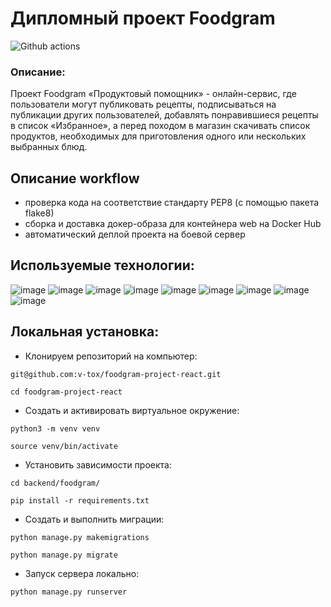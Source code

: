 # Дипломный проект Foodgram
![Github actions](https://github.com/v-tox/foodgram-project-react/actions/workflows/main.yml/badge.svg)

### Описание:

Проект Foodgram «Продуктовый помощник» - онлайн-сервис, где пользователи могут публиковать рецепты, подписываться на публикации других пользователей, добавлять понравившиеся рецепты в список «Избранное», а перед походом в магазин скачивать список продуктов, необходимых для приготовления одного или нескольких выбранных блюд.

## Описание workflow
* проверка кода на соответствие стандарту PEP8 (с помощью пакета flake8)
* сборка и доставка докер-образа для контейнера web на Docker Hub
* автоматический деплой проекта на боевой сервер

## Используемые технологии:
![image](https://img.shields.io/badge/Python-FFD43B?style=for-the-badge&logo=python&logoColor=blue)
![image](https://img.shields.io/badge/SQLite-07405E?style=for-the-badge&logo=sqlite&logoColor=white)
![image](https://img.shields.io/badge/Django-092E20?style=for-the-badge&logo=django&logoColor=green)
![image](https://img.shields.io/badge/django%20rest-ff1709?style=for-the-badge&logo=django&logoColor=white)
![image](https://img.shields.io/badge/VSCode-0078D4?style=for-the-badge&logo=visual%20studio%20code&logoColor=white)
![image](https://img.shields.io/badge/GitHub-100000?style=for-the-badge&logo=github&logoColor=white)
![image](https://img.shields.io/badge/Docker-2CA5E0?style=for-the-badge&logo=docker&logoColor=white)
![image](https://img.shields.io/badge/Nginx-009639?style=for-the-badge&logo=nginx&logoColor=white)
![image](https://img.shields.io/badge/PostgreSQL-316192?style=for-the-badge&logo=postgresql&logoColor=white)

## Локальная установка:
- Клонируем репозиторий на компьютер:

```
git@github.com:v-tox/foodgram-project-react.git
```
```
cd foodgram-project-react
```

- Cоздать и активировать виртуальное окружение:

```
python3 -m venv venv
```

```
source venv/bin/activate
```
- Установить зависимости проекта:

```
cd backend/foodgram/
```
```
pip install -r requirements.txt
```

- Создать и выполнить миграции:
```
python manage.py makemigrations
```
```
python manage.py migrate
```

- Запуск сервера локально:
```
python manage.py runserver
```